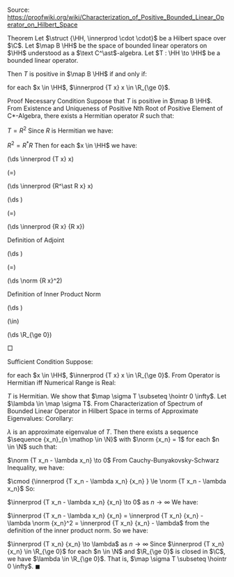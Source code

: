# 

Source: https://proofwiki.org/wiki/Characterization_of_Positive_Bounded_Linear_Operator_on_Hilbert_Space



Theorem
Let $\struct {\HH, \innerprod \cdot \cdot}$ be a Hilbert space over $\C$.
Let $\map B \HH$ be the space of bounded linear operators on $\HH$ understood as a $\text C^\ast$-algebra.
Let $T : \HH \to \HH$ be a bounded linear operator.

Then $T$ is positive in $\map B \HH$ if and only if:

for each $x \in \HH$, $\innerprod {T x} x \in \R_{\ge 0}$.


Proof
Necessary Condition
Suppose that $T$ is positive in $\map B \HH$.
From Existence and Uniqueness of Positive Nth Root of Positive Element of C*-Algebra, there exists a Hermitian operator $R$ such that:

$T = R^2$
Since $R$ is Hermitian we have:

$R^2 = R^\ast R$
Then for each $x \in \HH$ we have:














\(\ds \innerprod {T x} x\)

\(=\)







\(\ds \innerprod {R^\ast R x} x\)




















\(\ds \)

\(=\)







\(\ds \innerprod {R x} {R x}\)





Definition of Adjoint














\(\ds \)

\(=\)







\(\ds \norm {R x}^2\)





Definition of Inner Product Norm














\(\ds \)

\(\in\)







\(\ds \R_{\ge 0}\)









$\Box$


Sufficient Condition
Suppose:

for each $x \in \HH$, $\innerprod {T x} x \in \R_{\ge 0}$.
From Operator is Hermitian iff Numerical Range is Real:

$T$ is Hermitian.
We show that $\map \sigma T \subseteq \hointr 0 \infty$.
Let $\lambda \in \map \sigma T$.
From Characterization of Spectrum of Bounded Linear Operator in Hilbert Space in terms of Approximate Eigenvalues: Corollary:

$\lambda$ is an approximate eigenvalue of $T$.
Then there exists a sequence $\sequence {x_n}_{n \mathop \in \N}$ with $\norm {x_n} = 1$ for each $n \in \N$ such that:

$\norm {T x_n - \lambda x_n} \to 0$
From Cauchy-Bunyakovsky-Schwarz Inequality, we have:

$\cmod {\innerprod {T x_n - \lambda x_n} {x_n} } \le \norm {T x_n - \lambda x_n}$
So:

$\innerprod {T x_n - \lambda x_n} {x_n} \to 0$ as $n \to \infty$
We have:

$\innerprod {T x_n - \lambda x_n} {x_n} = \innerprod {T x_n} {x_n} - \lambda \norm {x_n}^2 = \innerprod {T x_n} {x_n} - \lambda$
from the definition of the inner product norm. 
So we have:

$\innerprod {T x_n} {x_n} \to \lambda$ as $n \to \infty$
Since $\innerprod {T x_n} {x_n} \in \R_{\ge 0}$ for each $n \in \N$ and $\R_{\ge 0}$ is closed in $\C$, we have $\lambda \in \R_{\ge 0}$. 
That is, $\map \sigma T \subseteq \hointr 0 \infty$.
$\blacksquare$






